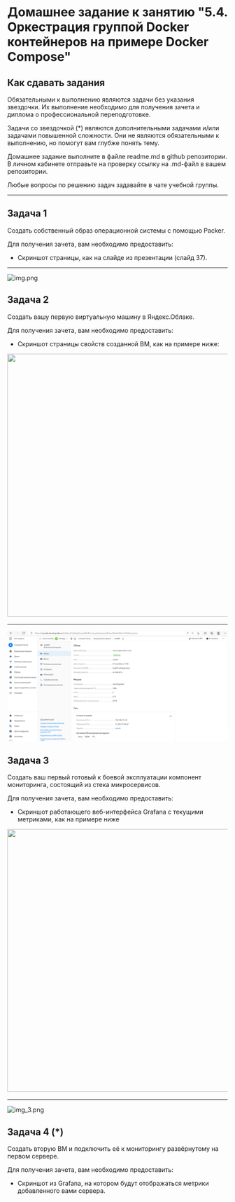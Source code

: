 # Домашнее задание к занятию "5.4. Оркестрация группой Docker контейнеров на примере Docker Compose"

## Как сдавать задания

Обязательными к выполнению являются задачи без указания звездочки. Их выполнение необходимо для получения зачета и диплома о профессиональной переподготовке.

Задачи со звездочкой (*) являются дополнительными задачами и/или задачами повышенной сложности. Они не являются обязательными к выполнению, но помогут вам глубже понять тему.

Домашнее задание выполните в файле readme.md в github репозитории. В личном кабинете отправьте на проверку ссылку на .md-файл в вашем репозитории.

Любые вопросы по решению задач задавайте в чате учебной группы.

---

## Задача 1

Создать собственный образ операционной системы с помощью Packer.

Для получения зачета, вам необходимо предоставить:
- Скриншот страницы, как на слайде из презентации (слайд 37).
---

![img.png](img.png)


## Задача 2

Создать вашу первую виртуальную машину в Яндекс.Облаке.

Для получения зачета, вам необходимо предоставить:
- Скриншот страницы свойств созданной ВМ, как на примере ниже:

<p align="center">
  <img width="1200" height="600" src="./assets/yc_01.png">
</p>

---

![img_4.png](img_4.png)

## Задача 3

Создать ваш первый готовый к боевой эксплуатации компонент мониторинга, состоящий из стека микросервисов.

Для получения зачета, вам необходимо предоставить:
- Скриншот работающего веб-интерфейса Grafana с текущими метриками, как на примере ниже
<p align="center">
  <img width="1200" height="600" src="./assets/yc_02.png">
</p>


---

![img_3.png](img_3.png)
## Задача 4 (*)

Создать вторую ВМ и подключить её к мониторингу развёрнутому на первом сервере.

Для получения зачета, вам необходимо предоставить:
- Скриншот из Grafana, на котором будут отображаться метрики добавленного вами сервера.

